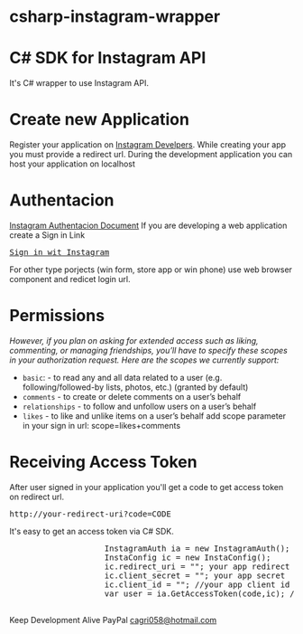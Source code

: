 csharp-instagram-wrapper
========================

# C# SDK for Instagram API
It's C# wrapper to use Instagram API.

# Create new Application
Register your application on [Instagram Develpers](http://instagram.com/developer/).
While creating your app you must provide a redirect url. During the development application you can host your application on localhost

# Authentacion
[Instagram Authentacion Document](http://instagram.com/developer/authentication/)
If you are developing a web application create a Sign in Link
<pre><a href="https://instagram.com/oauth/authorize/?client_id=CLIENT-ID&redirect_uri=REDIRECT-URI&response_type=token">Sign in wit Instagram</a></pre>
For other type porjects (win form, store app or win phone) use web browser component and redicet login url.


# Permissions
<i>However, if you plan on asking for extended access such as liking, commenting, or managing friendships, you’ll have to specify these scopes in your authorization request. Here are the scopes we currently support:</i>
+ `basic`: - to read any and all data related to a user (e.g. following/followed-by lists, photos, etc.) (granted by default)
+ `comments` - to create or delete comments on a user’s behalf
+ `relationships` - to follow and unfollow users on a user’s behalf
+ `likes` - to like and unlike items on a user’s behalf
 add scope parameter in your sign in url: scope=likes+comments
 
 # Receiving Access Token
 After user signed in your application you'll get a code to get access token on redirect url. <pre>http://your-redirect-uri?code=CODE</pre>
 It's easy to get an access token via C# SDK.
 <pre>
                    InstagramAuth ia = new InstagramAuth();
                    InstaConfig ic = new InstaConfig();
                    ic.redirect_uri = ""; your app redirect url
                    ic.client_secret = ""; your app secret
                    ic.client_id = ""; //your app client id
                    var user = ia.GetAccessToken(code,ic); // get user who loged in with an access_token
 </pre>
 
Keep Development Alive PayPal cagri058@hotmail.com
